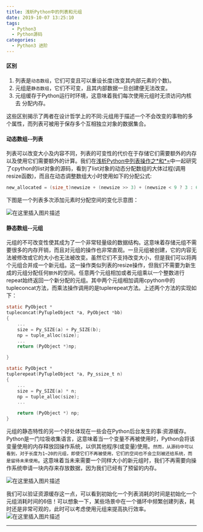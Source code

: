 ```yaml
---
title: 浅析Python中的列表和元组
date: 2019-10-07 13:25:10
tags:
  - Python3
  - Python源码
categories:
  - Python3 进阶
---
```


#### 区别
1. 列表是`动态数组`，它们可变且可以重设长度(改变其内部元素的个数)。
2. 元组是`静态数组`，它们不可变，且其内部数据一旦创建便无法改变。
3. 元组缓存于Python运行时环境，这意味着我们每次使用元组时无须访问内核去 分配内存。

这些区别揭示了两者在设计哲学上的不同:元组用于描述一个不会改变的事物的多个属性，而列表可被用于保存多个互相独立对象的数据集合。

<!-- more -->
#### 动态数组--列表

列表可以改变大小及内容不同，列表的可变性的代价在于存储它们需要额外的内存以及使用它们需要额外的计算。我们在[浅析Python中列表操作之\*和\*=](https://mp.weixin.qq.com/s?__biz=MzU5OTUwMTA4NA==&mid=2247483804&idx=1&sn=4cef9561e71e5c6a621529be757a5b2f&chksm=feb2b1efc9c538f9ddcb91175fedd6468cfbc5e2b613b3d8a48077a8ea0194b41a7ff8e20e9d&token=475883438&lang=zh_CN#rd)中一起研究了cpython的list对象的源码，看到了list对象的动态分配数组的大体过程(调用resize函数)，而且在动态调整数组大小时使用如下的分配公式:

```c
new_allocated = (size_t)newsize + (newsize >> 3) + (newsize < 9 ? 3 : 6);
```

下图是一个列表多次添加元素时分配空间的变化示意图：

![在这里插入图片描述](https://img-blog.csdnimg.cn/20191007131224310.jpg?x-oss-process=image/watermark,type_ZmFuZ3poZW5naGVpdGk,shadow_10,text_aHR0cHM6Ly9ibG9nLmNzZG4ubmV0L3FxXzM0MTUyMjQ0,size_16,color_FFFFFF,t_70)

#### 静态数组--元组
元组的不可改变性使其成为了一个非常轻量级的数据结构。这意味着存储元组不需要很多的内存开销，而且对元组的操作也非常直观。一旦元组被创建，它的内容无法被修改或它的大小也无法被改变。虽然它们不支持改变大小，但是我们可以将两个元组合并成一个新元组。这一操作类似列表的resize操作，但我们不需要为新生成的元组分配任何`额外`的空间。任意两个元组相加或者元组乘以一个整数进行repeat始终返回一个新分配的元组。其中两个元组相加调用cpython中的tupleconcat方法，而乘法操作调用的是tuplerepeat方法。上述两个方法的实现如下：

```c
static PyObject *
tupleconcat(PyTupleObject *a, PyObject *bb)
{
    ...
    size = Py_SIZE(a) + Py_SIZE(b);
    np = tuple_alloc(size);
    ...
    return (PyObject *)np;

}
```


```c
static PyObject *
tuplerepeat(PyTupleObject *a, Py_ssize_t n)
{
    ...
    size = Py_SIZE(a) * n;
    np = tuple_alloc(size);
    ...

    return (PyObject *) np;
}
```

元组的静态特性的另一个好处体现在一些会在Python后台发生的事:资源缓存。Python是一门垃圾收集语言，这意味着当一个变量不再被使用时，Python会将该变量使用的内存释放回操作系统，以供其他程序(或变量)使用。`然而，从源码中可以看到，对于长度为1~20的元组，即使它们不再被使用，它们的空间也不会立刻被还给系统，而是留待未来使用`。这意味着当未来需要一个同样大小的新元组时，我们不再需要向操作系统申请一块内存来存放数据，因为我们已经有了预留的内存。

![在这里插入图片描述](https://img-blog.csdnimg.cn/20191007131407450.png?x-oss-process=image/watermark,type_ZmFuZ3poZW5naGVpdGk,shadow_10,text_aHR0cHM6Ly9ibG9nLmNzZG4ubmV0L3FxXzM0MTUyMjQ0,size_16,color_FFFFFF,t_70)

我们可以验证资源缓存这一点，可以看到初始化一个列表消耗的时间是初始化一个元组消耗时间的6倍！可以想象一下，某些场景中在一个循环中频繁创建列表，耗时还是非常可观的，此时可以考虑使用元组来提高执行效率。
![在这里插入图片描述](https://img-blog.csdnimg.cn/20191007132116239.png?x-oss-process=image/watermark,type_ZmFuZ3poZW5naGVpdGk,shadow_10,text_aHR0cHM6Ly9ibG9nLmNzZG4ubmV0L3FxXzM0MTUyMjQ0,size_16,color_FFFFFF,t_70)


-----
